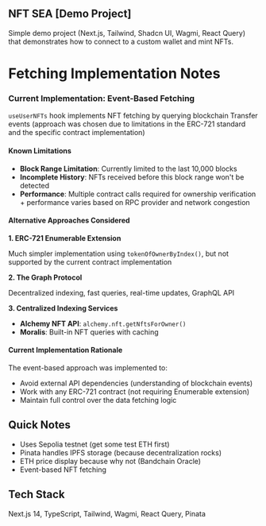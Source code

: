 ## NFT SEA [Demo Project]

Simple demo project (Next.js, Tailwind, Shadcn UI, Wagmi, React Query) that demonstrates how to connect to a custom wallet and mint NFTs.

# Fetching Implementation Notes

### Current Implementation: Event-Based Fetching

`useUserNFTs` hook implements NFT fetching by querying blockchain Transfer events (approach was chosen due to limitations in the ERC-721 standard and the specific contract implementation)

#### Known Limitations

- **Block Range Limitation**: Currently limited to the last 10,000 blocks
- **Incomplete History**: NFTs received before this block range won't be detected
- **Performance**: Multiple contract calls required for ownership verification + performance varies based on RPC provider and network congestion

#### Alternative Approaches Considered

**1. ERC-721 Enumerable Extension**

Much simpler implementation using `tokenOfOwnerByIndex()`, but not supported by the current contract implementation

**2. The Graph Protocol**

Decentralized indexing, fast queries, real-time updates, GraphQL API

**3. Centralized Indexing Services**

- **Alchemy NFT API**: `alchemy.nft.getNftsForOwner()`
- **Moralis**: Built-in NFT queries with caching

#### Current Implementation Rationale

The event-based approach was implemented to:

- Avoid external API dependencies (understanding of blockchain events)
- Work with any ERC-721 contract (not requiring Enumerable extension)
- Maintain full control over the data fetching logic

## Quick Notes

- Uses Sepolia testnet (get some test ETH first)
- Pinata handles IPFS storage (because decentralization rocks)
- ETH price display because why not (Bandchain Oracle)
- Event-based NFT fetching

## Tech Stack

Next.js 14, TypeScript, Tailwind, Wagmi, React Query, Pinata
